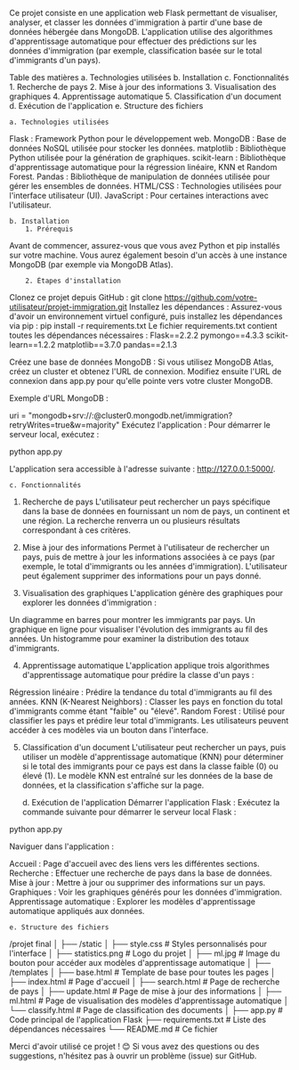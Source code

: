 Ce projet consiste en une application web Flask permettant de visualiser, analyser, et classer les données d'immigration à partir d'une base de données hébergée dans MongoDB. L'application utilise des algorithmes d'apprentissage automatique pour effectuer des prédictions sur les données d'immigration (par exemple, classification basée sur le total d'immigrants d'un pays).

Table des matières
    a. Technologies utilisées
    b. Installation
    c. Fonctionnalités
        1. Recherche de pays
        2. Mise à jour des informations
        3. Visualisation des graphiques
        4. Apprentissage automatique
        5. Classification d'un document
    d. Exécution de l'application
    e. Structure des fichiers


    a. Technologies utilisées
Flask : Framework Python pour le développement web.
MongoDB : Base de données NoSQL utilisée pour stocker les données.
matplotlib : Bibliothèque Python utilisée pour la génération de graphiques.
scikit-learn : Bibliothèque d'apprentissage automatique pour la régression linéaire, KNN et Random Forest.
Pandas : Bibliothèque de manipulation de données utilisée pour gérer les ensembles de données.
HTML/CSS : Technologies utilisées pour l'interface utilisateur (UI).
JavaScript : Pour certaines interactions avec l'utilisateur.

    b. Installation
        1. Prérequis
Avant de commencer, assurez-vous que vous avez Python et pip installés sur votre machine. Vous aurez également besoin d'un accès à une instance MongoDB (par exemple via MongoDB Atlas).

        2. Étapes d'installation
Clonez ce projet depuis GitHub :
git clone https://github.com/votre-utilisateur/projet-immigration.git
Installez les dépendances : Assurez-vous d'avoir un environnement virtuel configuré, puis installez les dépendances via pip : pip install -r requirements.txt
Le fichier requirements.txt contient toutes les dépendances nécessaires :
Flask==2.2.2
pymongo==4.3.3
scikit-learn==1.2.2
matplotlib==3.7.0
pandas==2.1.3

Créez une base de données MongoDB : Si vous utilisez MongoDB Atlas, créez un cluster et obtenez l'URL de connexion. Modifiez ensuite l'URL de connexion dans app.py pour qu'elle pointe vers votre cluster MongoDB.

Exemple d'URL MongoDB :

uri = "mongodb+srv://<username>:<password>@cluster0.mongodb.net/immigration?retryWrites=true&w=majority"
Exécutez l'application : Pour démarrer le serveur local, exécutez :

python app.py

L'application sera accessible à l'adresse suivante : http://127.0.0.1:5000/.

    c. Fonctionnalités
1. Recherche de pays
L'utilisateur peut rechercher un pays spécifique dans la base de données en fournissant un nom de pays, un continent et une région. La recherche renverra un ou plusieurs résultats correspondant à ces critères.

2. Mise à jour des informations
Permet à l'utilisateur de rechercher un pays, puis de mettre à jour les informations associées à ce pays (par exemple, le total d'immigrants ou les années d'immigration). L'utilisateur peut également supprimer des informations pour un pays donné.

3. Visualisation des graphiques
L'application génère des graphiques pour explorer les données d'immigration :

Un diagramme en barres pour montrer les immigrants par pays.
Un graphique en ligne pour visualiser l'évolution des immigrants au fil des années.
Un histogramme pour examiner la distribution des totaux d'immigrants.

4. Apprentissage automatique
L'application applique trois algorithmes d'apprentissage automatique pour prédire la classe d'un pays :

Régression linéaire : Prédire la tendance du total d'immigrants au fil des années.
KNN (K-Nearest Neighbors) : Classer les pays en fonction du total d'immigrants comme étant "faible" ou "élevé".
Random Forest : Utilisé pour classifier les pays et prédire leur total d'immigrants.
Les utilisateurs peuvent accéder à ces modèles via un bouton dans l'interface.

5. Classification d'un document
L'utilisateur peut rechercher un pays, puis utiliser un modèle d'apprentissage automatique (KNN) pour déterminer si le total des immigrants pour ce pays est dans la classe faible (0) ou élevé (1). Le modèle KNN est entraîné sur les données de la base de données, et la classification s'affiche sur la page.

    
    d. Exécution de l'application
Démarrer l'application Flask : Exécutez la commande suivante pour démarrer le serveur local Flask :

python app.py

Naviguer dans l'application :

Accueil : Page d'accueil avec des liens vers les différentes sections.
Recherche : Effectuer une recherche de pays dans la base de données.
Mise à jour : Mettre à jour ou supprimer des informations sur un pays.
Graphiques : Voir les graphiques générés pour les données d'immigration.
Apprentissage automatique : Explorer les modèles d'apprentissage automatique appliqués aux données.

    e. Structure des fichiers

/projet final
│
├── /static
│   ├── style.css         # Styles personnalisés pour l'interface
│   ├── statistics.png    # Logo du projet
│   ├── ml.jpg            # Image du bouton pour accéder aux modèles d'apprentissage automatique
│
├── /templates
│   ├── base.html         # Template de base pour toutes les pages
│   ├── index.html        # Page d'accueil
│   ├── search.html       # Page de recherche de pays
│   ├── update.html       # Page de mise à jour des informations
│   ├── ml.html           # Page de visualisation des modèles d'apprentissage automatique
│   └── classify.html     # Page de classification des documents
│
├── app.py                # Code principal de l'application Flask
├── requirements.txt      # Liste des dépendances nécessaires
└── README.md             # Ce fichier

Merci d'avoir utilisé ce projet ! 😊 Si vous avez des questions ou des suggestions, n'hésitez pas à ouvrir un problème (issue) sur GitHub.